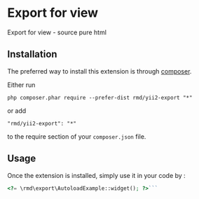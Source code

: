 Export for view
===============
Export for view - source pure html

Installation
------------

The preferred way to install this extension is through [composer](http://getcomposer.org/download/).

Either run

```
php composer.phar require --prefer-dist rmd/yii2-export "*"
```

or add

```
"rmd/yii2-export": "*"
```

to the require section of your `composer.json` file.


Usage
-----

Once the extension is installed, simply use it in your code by  :

```php
<?= \rmd\export\AutoloadExample::widget(); ?>```